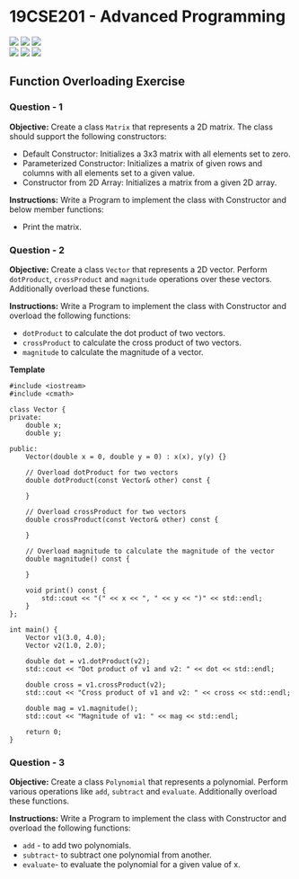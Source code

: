 # 19CSE201 - Advanced Programming 
![](https://img.shields.io/badge/Batch-23CYS-lightgreen) ![](https://img.shields.io/badge/UG-blue) ![](https://img.shields.io/badge/Subject-AP-blue) <br/>
![](https://img.shields.io/badge/Lecture-2-orange) ![](https://img.shields.io/badge/Practical-3-orange) ![](https://img.shields.io/badge/Credits-3-orange)

## Function Overloading Exercise

### Question - 1 

**Objective:** 
Create a class ```Matrix``` that represents a 2D matrix. 
The class should support the following constructors:

- Default Constructor: Initializes a 3x3 matrix with all elements set to zero.
- Parameterized Constructor: Initializes a matrix of given rows and columns with all elements set to a given value.
- Constructor from 2D Array: Initializes a matrix from a given 2D array.

**Instructions:** 
Write a Program to implement the class with Constructor and below member functions:
- Print the matrix.

### Question - 2 

**Objective:** 
Create a class ```Vector``` that represents a 2D vector. Perform ```dotProduct```, ```crossProduct``` and ```magnitude``` operations over these vectors. Additionally overload these functions.

**Instructions:** 
Write a Program to implement the class with Constructor and overload the following functions:

- ```dotProduct``` to calculate the dot product of two vectors.
- ```crossProduct``` to calculate the cross product of two vectors.
- ```magnitude``` to calculate the magnitude of a vector.

**Template**
```
#include <iostream>
#include <cmath>

class Vector {
private:
    double x;
    double y;

public:
    Vector(double x = 0, double y = 0) : x(x), y(y) {}

    // Overload dotProduct for two vectors
    double dotProduct(const Vector& other) const {
       
    }

    // Overload crossProduct for two vectors
    double crossProduct(const Vector& other) const {
        
    }

    // Overload magnitude to calculate the magnitude of the vector
    double magnitude() const {
        
    }

    void print() const {
        std::cout << "(" << x << ", " << y << ")" << std::endl;
    }
};

int main() {
    Vector v1(3.0, 4.0);
    Vector v2(1.0, 2.0);

    double dot = v1.dotProduct(v2);
    std::cout << "Dot product of v1 and v2: " << dot << std::endl;

    double cross = v1.crossProduct(v2);
    std::cout << "Cross product of v1 and v2: " << cross << std::endl;

    double mag = v1.magnitude();
    std::cout << "Magnitude of v1: " << mag << std::endl;

    return 0;
}
```

### Question - 3

**Objective:** 
Create a class ```Polynomial``` that represents a polynomial. Perform various operations like ```add```, ```subtract``` and ```evaluate```. Additionally overload these functions.

**Instructions:** 
Write a Program to implement the class with Constructor and overload the following functions:
- ```add``` - to add two polynomials.
- ```subtract```- to subtract one polynomial from another.
- ```evaluate```- to evaluate the polynomial for a given value of x.